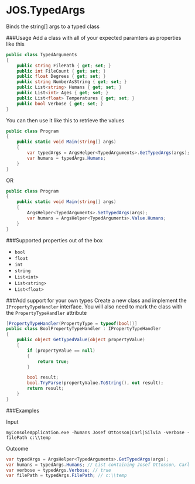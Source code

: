 # JOS.TypedArgs
Binds the string[] args to a typed class

###Usage
Add a class with all of your expected paramters as properties like this

```csharp
public class TypedArguments
{
	public string FilePath { get; set; }
	public int FileCount { get; set; }
	public float Degrees { get; set; }
	public string NumberAsString { get; set; }
	public List<string> Humans { get; set; }
	public List<int> Ages { get; set; }
	public List<float> Temperatures { get; set; }
	public bool Verbose { get; set; }
}
```
You can then use it like this to retrieve the values
```csharp
public class Program
{
	public static void Main(string[] args)
	{
		var typedArgs = ArgsHelper<TypedArguments>.GetTypedArgs(args);
		var humans = typedArgs.Humans;
	}
}
```
OR
```csharp
public class Program
{
	public static void Main(string[] args)
	{
		ArgsHelper<TypedArguments>.SetTypedArgs(args);
		var humans = ArgsHelper<TypedArguments>.Value.Humans;
	}
}
```

###Supported properties out of the box
* `bool`
* `float`
* `int`
* `string`
* `List<int>`
* `List<string>`
* `List<float>`

###Add support for your own types
Create a new class and implement the `IPropertyTypeHandler` interface. You will also need to mark the class with the `PropertyTypeHandler` attribute
```csharp
[PropertyTypeHandler(PropertyType = typeof(bool))]
public class BoolPropertyTypeHandler : IPropertyTypeHandler
{
	public object GetTypedValue(object propertyValue)
	{
		if (propertyValue == null)
		{
			return true;
		}

		bool result;
		bool.TryParse(propertyValue.ToString(), out result);
		return result;
	}
}
```
###Examples

Input
```
myConsoleApplication.exe -humans Josef Ottosson|Carl|Silvia -verbose -filePath c:\\temp
```
Outcome
```csharp
var typedArgs = ArgsHelper<TypedArguments>.GetTypedArgs(args);
var humans = typedArgs.Humans; // List containing Josef Ottosson, Carl and Silvia
var verbose = typedArgs.Verbose; // true
var filePath = typedArgs.FilePath; // c:\\temp
```

